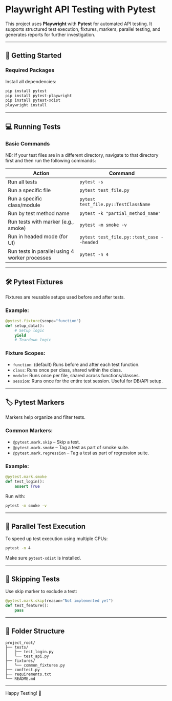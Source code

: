 # Playwright API Testing with Pytest

This project uses **Playwright** with **Pytest** for automated API testing. It supports structured test execution, fixtures, markers, parallel testing, and generates reports for further investigation.

---

## 🚀 Getting Started

### Required Packages
Install all dependencies:

```bash
pip install pytest
pip install pytest-playwright
pip install pytest-xdist
playwright install
```

---

## 💻 Running Tests

### Basic Commands
NB: If your test files are in a different directory, navigate to that directory first and then run the following commands:

| Action                              | Command |
|-------------------------------------|---------|
| Run all tests                       | `pytest -s` |
| Run a specific file                 | `pytest test_file.py` |
| Run a specific class/module         | `pytest test_file.py::TestClassName` |
| Run by test method name             | `pytest -k "partial_method_name"` |
| Run tests with marker (e.g., smoke) | `pytest -m smoke -v` |
| Run in headed mode (for UI)         | `pytest test_file.py::test_case --headed` |
| Run tests in parallel using 4 worker processes              | `pytest -n 4` |

---

## 🛠️ Pytest Fixtures

Fixtures are reusable setups used before and after tests.

### Example:
```python
@pytest.fixture(scope="function")
def setup_data():
    # Setup logic
    yield
    # Teardown logic
```

### Fixture Scopes:
- `function`: (default) Runs before and after each test function.
- `class`: Runs once per class, shared within the class.
- `module`: Runs once per file, shared across functions/classes.
- `session`: Runs once for the entire test session. Useful for DB/API setup.

---

## 🏷️ Pytest Markers

Markers help organize and filter tests.

### Common Markers:
- `@pytest.mark.skip` – Skip a test.
- `@pytest.mark.smoke` – Tag a test as part of smoke suite.
- `@pytest.mark.regression` – Tag a test as part of regression suite.

### Example:
```python
@pytest.mark.smoke
def test_login():
    assert True
```

Run with:
```bash
pytest -m smoke -v
```

---

## 🔄 Parallel Test Execution

To speed up test execution using multiple CPUs:

```bash
pytest -n 4
```

Make sure `pytest-xdist` is installed.

---

## 🚫 Skipping Tests

Use skip marker to exclude a test:
```python
@pytest.mark.skip(reason="Not implemented yet")
def test_feature():
    pass
```

---

## 📁 Folder Structure

```
project_root/
├── tests/
│   ├── test_login.py
│   └── test_api.py
├── fixtures/
│   └── common_fixtures.py
├── conftest.py
├── requirements.txt
└── README.md
```

---

Happy Testing! 🚀


